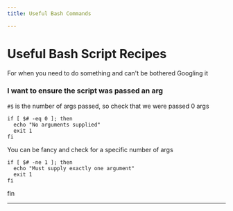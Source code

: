 ```yaml
---
title: Useful Bash Commands

---
```

# Useful Bash Script Recipes

For when you need to do something and can't be bothered Googling it

### I want to ensure the script was passed an arg

`#$` is the number of args passed, so check that we were passed 0 args

    if [ $# -eq 0 ]; then
      echo "No arguments supplied"
      exit 1
    fi

You can be fancy and check for a specific number of args

    if [ $# -ne 1 ]; then
      echo "Must supply exactly one argument"
      exit 1
    fi

fin

***
